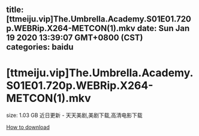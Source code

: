 
title: [ttmeiju.vip]The.Umbrella.Academy.S01E01.720p.WEBRip.X264-METCON(1).mkv
date: Sun Jan 19 2020 13:39:07 GMT+0800 (CST)    
categories: baidu
---

# [ttmeiju.vip]The.Umbrella.Academy.S01E01.720p.WEBRip.X264-METCON(1).mkv
size: 1.03 GB
 近日更新 - 天天美剧,美剧下载,高清电影下载
 

[How to download](https://bpcam.bemobtrk.com/go/2ceec3aa-1ca2-46d6-b9ff-aaa5c184517c?jno=5194)